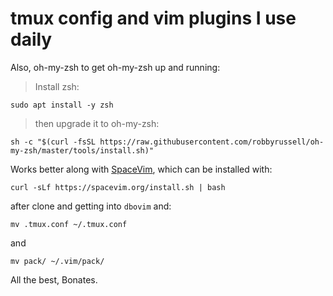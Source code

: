# tmux config and vim plugins I use daily

Also, oh-my-zsh to get oh-my-zsh up and running:

> Install zsh:

`sudo apt install -y zsh`

> then upgrade it to oh-my-zsh:

`sh -c "$(curl -fsSL https://raw.githubusercontent.com/robbyrussell/oh-my-zsh/master/tools/install.sh)"`

Works better along with [SpaceVim](https://spacevim.org), which can be installed with:

```
curl -sLf https://spacevim.org/install.sh | bash
```

after clone and getting into `dbovim` and:

```
mv .tmux.conf ~/.tmux.conf
```

and

```
mv pack/ ~/.vim/pack/
```

All the best,
    Bonates.
